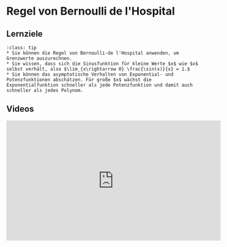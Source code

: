 # Regel von Bernoulli de l'Hospital

## Lernziele

```{admonition} Lernziele 
:class: tip
* Sie können die Regel von Bernoulli-de l'Hospital anwenden, um Grenzwerte auszurechnen.
* Sie wissen, dass sich die Sinusfunktion für kleine Werte $x$ wie $x$ selbst verhält, also $\lim_{x\rightarrow 0} \frac{\sin(x)}{x} = 1.$
* Sie können das asymptotische Verhalten von Exponential- und Potenzfunktionen abschätzen. Für große $x$ wächst die Exponentialfunktion schneller als jede Potenzfunktion und damit auch schneller als jedes Polynom.
```

## Videos

<iframe width="560" height="315" src="https://www.youtube.com/embed/qmfHgIBL-Jk" title="YouTube video player" frameborder="0" allow="accelerometer; autoplay; clipboard-write; encrypted-media; gyroscope; picture-in-picture; web-share" allowfullscreen></iframe>